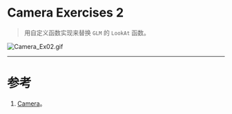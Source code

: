 # Camera Exercises 2

> 用自定义函数实现来替换 `GLM` 的 `LookAt` 函数。

![Camera_Ex02.gif](../Camera/Camera2.gif)



---


# 参考
1. [Camera](https://learnopengl.com/Getting-started/Camera)。